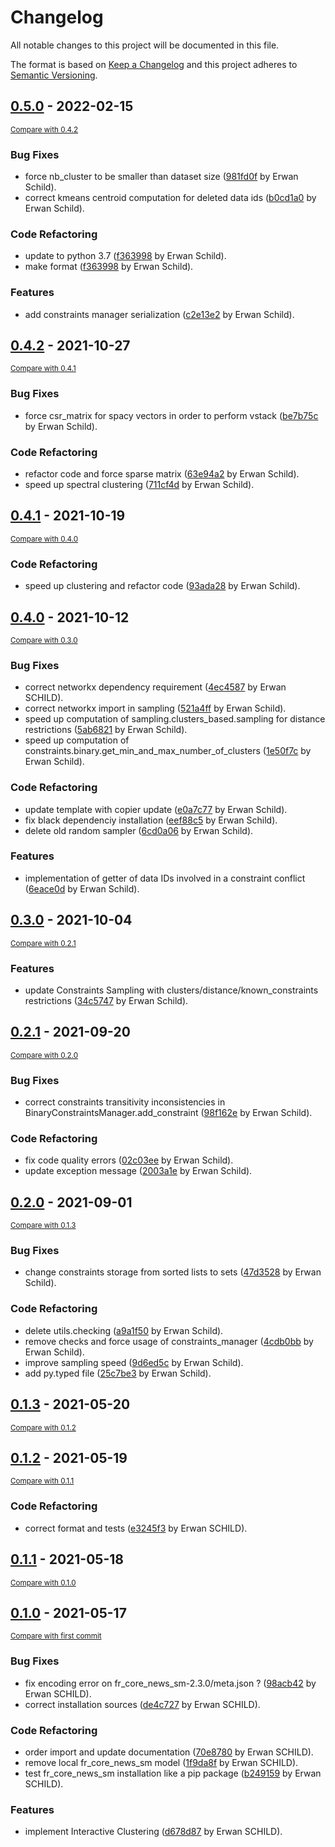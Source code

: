 # Changelog
All notable changes to this project will be documented in this file.

The format is based on [Keep a Changelog](http://keepachangelog.com/en/1.0.0/)
and this project adheres to [Semantic Versioning](http://semver.org/spec/v2.0.0.html).


<!-- insertion marker -->
## [0.5.0](https://github.com/cognitivefactory/interactive-clustering/releases/tag/0.5.0) - 2022-02-15

<small>[Compare with 0.4.2](https://github.com/cognitivefactory/interactive-clustering/compare/0.4.2...0.5.0)</small>

### Bug Fixes
- force nb_cluster to be smaller than dataset size ([981fd0f](https://github.com/cognitivefactory/interactive-clustering/commit/981fd0fb6486da97579fd094bae6b6bec2d2f3cc) by Erwan Schild).
- correct kmeans centroid computation for deleted data ids ([b0cd1a0](https://github.com/cognitivefactory/interactive-clustering/commit/b0cd1a081112f40e7a18c18ba48141ddc6f9c2b1) by Erwan Schild).

### Code Refactoring
- update to python 3.7 ([f363998](https://github.com/cognitivefactory/interactive-clustering/commit/f3639985f074db26df56702d5584b60b63b20943) by Erwan Schild).
- make format ([f363998](https://github.com/cognitivefactory/interactive-clustering/commit/f3639985f074db26df56702d5584b60b63b20943) by Erwan Schild).

### Features
- add constraints manager serialization ([c2e13e2](https://github.com/cognitivefactory/interactive-clustering/commit/c2e13e2a903a493cf30b1ecc82e332051a32a47c) by Erwan Schild).


## [0.4.2](https://github.com/cognitivefactory/interactive-clustering/releases/tag/0.4.2) - 2021-10-27

<small>[Compare with 0.4.1](https://github.com/cognitivefactory/interactive-clustering/compare/0.4.1...0.4.2)</small>

### Bug Fixes
- force csr_matrix for spacy vectors in order to perform vstack ([be7b75c](https://github.com/cognitivefactory/interactive-clustering/commit/be7b75ca9678d068777de60efc4d2ef4aaa3d11f) by Erwan Schild).

### Code Refactoring
- refactor code and force sparse matrix ([63e94a2](https://github.com/cognitivefactory/interactive-clustering/commit/63e94a2ff6d0d270d9de3267d2eea2d82aa5b117) by Erwan Schild).
- speed up spectral clustering ([711cf4d](https://github.com/cognitivefactory/interactive-clustering/commit/711cf4db3173f0c7fa1f93a464a590176db3c2ea) by Erwan Schild).


## [0.4.1](https://github.com/cognitivefactory/interactive-clustering/releases/tag/0.4.1) - 2021-10-19

<small>[Compare with 0.4.0](https://github.com/cognitivefactory/interactive-clustering/compare/0.4.0...0.4.1)</small>

### Code Refactoring
- speed up clustering and refactor code ([93ada28](https://github.com/cognitivefactory/interactive-clustering/commit/93ada28045d8d386ec5756abe6d97a22ab973716) by Erwan Schild).


## [0.4.0](https://github.com/cognitivefactory/interactive-clustering/releases/tag/0.4.0) - 2021-10-12

<small>[Compare with 0.3.0](https://github.com/cognitivefactory/interactive-clustering/compare/0.3.0...0.4.0)</small>

### Bug Fixes
- correct networkx dependency requirement ([4ec4587](https://github.com/cognitivefactory/interactive-clustering/commit/4ec45874b14f1b43c57d1b75af31096515beae49) by Erwan SCHILD).
- correct networkx import in sampling ([521a4ff](https://github.com/cognitivefactory/interactive-clustering/commit/521a4ff35862d7fa8efc08f0d8c1d87597c5b395) by Erwan Schild).
- speed up computation of sampling.clusters_based.sampling for distance restrictions ([5ab6821](https://github.com/cognitivefactory/interactive-clustering/commit/5ab68219bd41ff09581be65e6505a7f6d77a02b4) by Erwan Schild).
- speed up computation of constraints.binary.get_min_and_max_number_of_clusters ([1e50f7c](https://github.com/cognitivefactory/interactive-clustering/commit/1e50f7c32b2353c62102d0cbd19748991845b408) by Erwan Schild).

### Code Refactoring
- update template with copier update ([e0a7c77](https://github.com/cognitivefactory/interactive-clustering/commit/e0a7c776426694d618a1c7eba518fba9d861f02e) by Erwan Schild).
- fix black dependenciy installation ([eef88c5](https://github.com/cognitivefactory/interactive-clustering/commit/eef88c598757edb9c90b8fbe104b059632cce80e) by Erwan Schild).
- delete old random sampler ([6cd0a06](https://github.com/cognitivefactory/interactive-clustering/commit/6cd0a06ea94fc7b3377e6f1e15e82a8a36f0d0ef) by Erwan Schild).

### Features
- implementation of getter of data IDs involved in a constraint conflict ([6eace0d](https://github.com/cognitivefactory/interactive-clustering/commit/6eace0d0dd0ba4068769f7152119e8fbb1ee90cb) by Erwan Schild).


## [0.3.0](https://github.com/cognitivefactory/interactive-clustering/releases/tag/0.3.0) - 2021-10-04

<small>[Compare with 0.2.1](https://github.com/cognitivefactory/interactive-clustering/compare/0.2.1...0.3.0)</small>

### Features
- update Constraints Sampling with clusters/distance/known_constraints restrictions ([34c5747](https://gitlab-si.cloud.cm-cic.fr/h/h3/h330/wnlp/interactive-clustering/commit/34c57475c9b6e20cc8bbdcefe9b58b0d962f0042) by Erwan Schild).


## [0.2.1](https://github.com/cognitivefactory/interactive-clustering/releases/tag/0.2.1) - 2021-09-20

<small>[Compare with 0.2.0](https://github.com/cognitivefactory/interactive-clustering/compare/0.2.0...0.2.1)</small>

### Bug Fixes
- correct constraints transitivity inconsistencies in BinaryConstraintsManager.add_constraint ([98f162e](https://github.com/cognitivefactory/interactive-clustering/commit/98f162e5785df13d99e25f757be4988e5fab757c) by Erwan Schild).

### Code Refactoring
- fix code quality errors ([02c03ee](https://github.com/cognitivefactory/interactive-clustering/commit/02c03ee4fb1cf50a28c896c93a43ee00708a2d38) by Erwan Schild).
- update exception message ([2003a1e](https://github.com/cognitivefactory/interactive-clustering/commit/2003a1e782a2885ae45419577aa9d599f08876a3) by Erwan Schild).


## [0.2.0](https://github.com/cognitivefactory/interactive-clustering/releases/tag/0.2.0) - 2021-09-01

<small>[Compare with 0.1.3](https://github.com/cognitivefactory/interactive-clustering/compare/0.1.3...0.2.0)</small>

### Bug Fixes
- change constraints storage from sorted lists to sets ([47d3528](https://github.com/cognitivefactory/interactive-clustering/commit/47d35284deda6ae2e26b4fb87170d96a599fcba3) by Erwan Schild).

### Code Refactoring
- delete utils.checking ([a9a1f50](https://github.com/cognitivefactory/interactive-clustering/commit/a9a1f50ba0d101e5a212e825f907a567f64e05f7) by Erwan Schild).
- remove checks and force usage of constraints_manager ([4cdb0bb](https://github.com/cognitivefactory/interactive-clustering/commit/4cdb0bbd11fdababb35fc4a48612897274bc69b8) by Erwan Schild).
- improve sampling speed ([9d6ed5c](https://github.com/cognitivefactory/interactive-clustering/commit/9d6ed5c1b4baeddd35e9bbb3e32c4fbc74031633) by Erwan Schild).
- add py.typed file ([25c7be3](https://github.com/cognitivefactory/interactive-clustering/commit/25c7be3648ff9dabf84b1349f2ae52df4ba4c8ae) by Erwan Schild).


## [0.1.3](https://github.com/cognitivefactory/interactive-clustering/releases/tag/0.1.3) - 2021-05-20

<small>[Compare with 0.1.2](https://github.com/cognitivefactory/interactive-clustering/compare/0.1.2...0.1.3)</small>


## [0.1.2](https://github.com/cognitivefactory/interactive-clustering/releases/tag/0.1.2) - 2021-05-19

<small>[Compare with 0.1.1](https://github.com/cognitivefactory/interactive-clustering/compare/0.1.1...0.1.2)</small>

### Code Refactoring
- correct format and tests ([e3245f3](https://github.com/cognitivefactory/interactive-clustering/commit/e3245f33bf09680d926bdd890c162f6e4df1ab4d) by Erwan SCHILD).


## [0.1.1](https://github.com/cognitivefactory/interactive-clustering/releases/tag/0.1.1) - 2021-05-18

<small>[Compare with 0.1.0](https://github.com/cognitivefactory/interactive-clustering/compare/0.1.0...0.1.1)</small>


## [0.1.0](https://github.com/cognitivefactory/interactive-clustering/releases/tag/0.1.0) - 2021-05-17

<small>[Compare with first commit](https://github.com/cognitivefactory/interactive-clustering/compare/8e0d8b45342caf2850a9238ddba48c9b7f1d7f44...0.1.0)</small>

### Bug Fixes
- fix encoding error on fr_core_news_sm-2.3.0/meta.json ? ([98acb42](https://github.com/cognitivefactory/interactive-clustering/commit/98acb42d3fc0e06fe6687d28f3f4b531243a88ab) by Erwan SCHILD).
- correct installation sources ([de4c727](https://github.com/cognitivefactory/interactive-clustering/commit/de4c727798f174fbd0c87ae6f6204b09a8d0a131) by Erwan SCHILD).

### Code Refactoring
- order import and update documentation ([70e8780](https://github.com/cognitivefactory/interactive-clustering/commit/70e8780749f9a5b8cc0ae261c5f33e4712480dad) by Erwan SCHILD).
- remove local fr_core_news_sm model ([1f9da8f](https://github.com/cognitivefactory/interactive-clustering/commit/1f9da8fee5fc9728114e19753a54a7e4edacc25d) by Erwan SCHILD).
- test fr_core_news_sm installation like a pip package ([b249159](https://github.com/cognitivefactory/interactive-clustering/commit/b2491599b1ff0e606f449fa37208e0a1c31484b4) by Erwan SCHILD).

### Features
- implement Interactive Clustering ([d678d87](https://github.com/cognitivefactory/interactive-clustering/commit/d678d87d0d485cb7b977bb229b9bb8c6fc590c66) by Erwan SCHILD).
